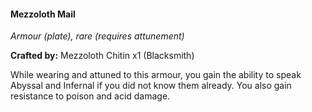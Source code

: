 #### Mezzoloth Mail
_Armour (plate), rare (requires attunement)_

**Crafted by:** Mezzoloth Chitin x1 (Blacksmith)

While wearing and attuned to this armour, you gain the ability to speak Abyssal and Infernal if you did not know them already. You also gain resistance to poison and acid damage.